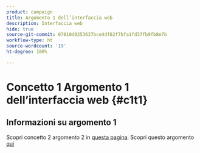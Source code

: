 ```yaml
---
product: campaign
title: Argomento 1 dell’interfaccia web
description: Interfaccia web
hide: true
source-git-commit: 07010d0253637bce4df62f7bfa1fd37fb9fb8e7b
workflow-type: ht
source-wordcount: '19'
ht-degree: 100%

---
```


# Concetto 1 Argomento 1 dell’interfaccia web {#c1t1}

## Informazioni su argomento 1

Scopri concetto 2 argomento 2 in [questa pagina](../concept2/topic2.md).
Scopri questo argomento [qui](../../automation/workflow/about-workflows.md)
